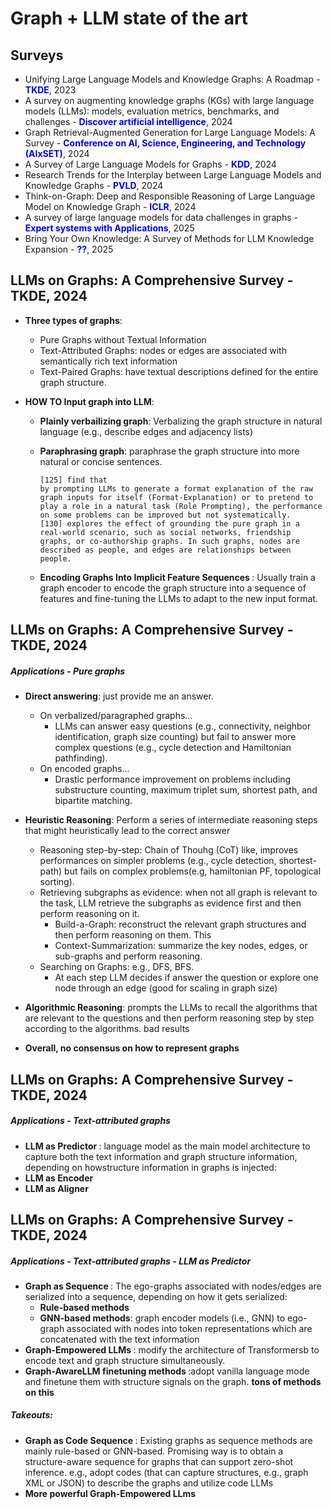 # Graph + LLM state of the art

## Surveys

- Unifying Large Language Models and Knowledge Graphs: A Roadmap - <b style="color: blue;">TKDE</b>, 2023
- A survey on augmenting knowledge graphs (KGs) with large language models (LLMs): models, evaluation metrics, benchmarks, and challenges - <b style="color: blue;">Discover artificial intelligence</b>, 2024
- Graph Retrieval-Augmented Generation for Large Language Models: A Survey - <b style="color: blue;">Conference on AI, Science, Engineering, and Technology (AIxSET)</b>, 2024
- A Survey of Large Language Models for Graphs - <b style="color: blue;">KDD</b>, 2024
- Research Trends for the Interplay between Large Language Models and Knowledge Graphs - <b style="color: blue;">PVLD</b>, 2024
- Think-on-Graph: Deep and Responsible Reasoning of Large Language Model on Knowledge Graph - <b style="color: blue;">ICLR</b>, 2024
- A survey of large language models for data challenges in graphs - <b style="color: blue;">Expert systems with Applications</b>, 2025
- Bring Your Own Knowledge: A Survey of Methods for LLM Knowledge Expansion - <b style="color: blue;">??</b>, 2025


## LLMs on Graphs: A Comprehensive Survey - TKDE, 2024

- **Three types of graphs**:
    - Pure Graphs without Textual Information
    - Text-Attributed Graphs: nodes or edges are associated with semantically rich text information
    - Text-Paired Graphs: have textual descriptions defined for the entire graph structure.

- **HOW TO Input graph into LLM**:

    - <b>Plainly verbailizing graph</b>: Verbalizing the graph structure in natural language (e.g., describe edges and adjacency lists)
    - <b>Paraphrasing graph</b>: paraphrase the graph structure into more natural or concise sentences.

        ```
        [125] find that
        by prompting LLMs to generate a format explanation of the raw graph inputs for itself (Format-Explanation) or to pretend to play a role in a natural task (Role Prompting), the performance on some problems can be improved but not systematically.
        [130] explores the effect of grounding the pure graph in a real-world scenario, such as social networks, friendship graphs, or co-authorship graphs. In such graphs, nodes are described as people, and edges are relationships between people.
        ```

    - <b> Encoding Graphs Into Implicit Feature Sequences </b>:  Usually train a graph encoder to encode the graph structure into a sequence of features and fine-tuning the LLMs to adapt to the new input format.

## LLMs on Graphs: A Comprehensive Survey - TKDE, 2024

##### Applications - **Pure graphs**

- <b>Direct answering</b>: just provide me an answer.
    - On verbalized/paragraphed graphs...
        - LLMs can answer easy questions (e.g., connectivity, neighbor identification, graph size counting) but fail to answer more complex questions (e.g., cycle detection and Hamiltonian pathfinding).
    - On encoded graphs...
        - Drastic performance improvement on problems including substructure counting, maximum triplet sum, shortest path, and bipartite matching.
- <b>Heuristic Reasoning</b>: Perform a series of intermediate reasoning steps that might heuristically lead to the correct answer
    - Reasoning step-by-step: Chain of Thouhg (CoT) like, improves performances on simpler problems (e.g., cycle detection, shortest-path) but fails on complex problems(e.g, hamiltonian PF, topological sorting).
    - Retrieving subgraphs as evidence</b>: when not all graph is relevant to the task, LLM retrieve the subgraphs as evidence first and then perform reasoning on it.
        - Build-a-Graph: reconstruct the relevant graph structures and then perform reasoning on them. This
        - Context-Summarization: summarize the key nodes, edges, or sub-graphs and perform reasoning.
    - Searching on Graphs</b>: e.g., DFS, BFS.
        - At each step LLM decides if answer the question or explore one node through an edge (good for scaling in graph size)
- <b>Algorithmic Reasoning</b>: prompts the LLMs to recall the algorithms that are relevant to the questions and then perform reasoning step by step according to the algorithms. bad results

- **Overall, no consensus on how to represent graphs**

## LLMs on Graphs: A Comprehensive Survey - TKDE, 2024

##### Applications - **Text-attributed graphs** 


- <b> LLM as Predictor </b>: language model as the main model architecture to capture both the text information and graph structure information, depending on howstructure information in graphs is injected:
- <b> LLM as Encoder </b>
- <b> LLM as Aligner </b>

## LLMs on Graphs: A Comprehensive Survey - TKDE, 2024

##### Applications - **Text-attributed graphs**  - LLM as Predictor

- <b> Graph as Sequence </b>: The ego-graphs associated with nodes/edges are serialized into a sequence, depending on how it gets serialized:
    - <b> Rule-based methods </b>
    - <b> GNN-based methods</b>: graph encoder models (i.e., GNN) to ego-graph associated with nodes into token representations which are concatenated with the text information
- <b> Graph-Empowered LLMs </b>:  modify the architecture of Transformersb to encode text and graph structure simultaneously.
- <b> Graph-AwareLLM finetuning methods </b>:adopt vanilla language mode and finetune them with structure signals on the graph. **tons of methods on this**

##### **Takeouts**:
- <b> Graph as Code Sequence </b>: Existing graphs as sequence methods are mainly rule-based or GNN-based. Promising way is to obtain a structure-aware sequence for graphs that can support zero-shot inference. e.g., adopt codes (that can capture structures, e.g., graph XML or JSON) to describe the graphs and utilize code LLMs
- <b> More powerful Graph-Empowered LLms</b>